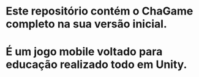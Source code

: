 # Este repositório contém o ChaGame completo na sua versão inicial.

# É um jogo mobile voltado para educação realizado todo em Unity.
 
